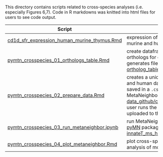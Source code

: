 This directory contains scripts related to cross-species analyses (i.e. especially Figures 6,7). Code in R markdowns was knitted into html files for users to see code output.

| Script | Description | Manuscript Figure(s) |
| ------ | ----------- | -------------------- |
| [cd1d_sfr_expression_human_murine_thymus.Rmd](./cd1d_sfr_expression_human_murine_thymus.Rmd) | expression of _CD1D, SLAMF1, SLAMF6_ in murine and human thymus | Fig 7A,B,E,F |
| [pymtn_crosspecies_01_orthologs_table.Rmd](./pymtn_crosspecies_01_orthologs_table.Rmd) | create dataframe with mouse-human 1:1 orthologs for cross-species comparison, generates file [ortholog_table_ms_hu_one2one.csv](../../data_github/cross_species/ortholog_table_ms_hu_one2one.csv) | necessary for [pymtn_crosspecies_02_prepare_data.Rmd](./pymtn_crosspecies_02_prepare_data.Rmd) |
| [pymtn_crosspecies_02_prepare_data.Rmd](./pymtn_crosspecies_02_prepare_data.Rmd) | creates a unique `.h5ad` file containing murine and human data, and a list of common HVGs saved in a `.csv` file, both needed to run MetaNeighbor; these files will be stored in the [data_github/cross_species/](../../data_github/cross_species/) directory when the user runs the script (i.e. these files were not uploaded to this github repo) | necessary for [pymtn_crosspecies_03_run_metaneighbor.ipynb](./pymtn_crosspecies_03_run_metaneighbor.ipynb) |
| [pymtn_crosspecies_03_run_metaneighbor.ipynb](./pymtn_crosspecies_03_run_metaneighbor.ipynb) | run MetaNeighbor across species with the [pyMN](https://github.com/gillislab/pyMN) package; generates the `.csv` file [innateT_ms_hu_pymtn_output_2024_08_27.csv](../../data_github/cross_species/innateT_ms_hu_pymtn_output_2024_08_27.csv) | necessary for [pymtn_crosspecies_04_plot_metaneighbor.Rmd](./pymtn_crosspecies_04_plot_metaneighbor.Rmd) |
| [pymtn_crosspecies_04_plot_metaneighbor.Rmd](./pymtn_crosspecies_04_plot_metaneighbor.Rmd) | plot cross-species gene expression similarity analysis of mouse x human Tinn development | Fig 6B |